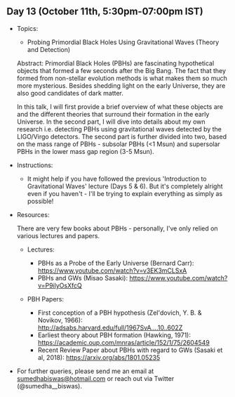 ## Day 13 (October 11th, 5:30pm-07:00pm IST)

* Topics:
  * Probing Primordial Black Holes Using Gravitational Waves (Theory and Detection)
  
  Abstract: Primordial Black Holes (PBHs) are fascinating hypothetical objects that formed a few seconds after the Big Bang. The fact that they formed from non-stellar evolution methods is what makes them so much more mysterious. Besides shedding light on the early Universe, they are also good candidates of dark matter. 
  
  In this talk, I will first provide a brief overview of what these objects are and the different theories that surround their formation in the early Universe. In the second part, I will dive into details about my own research i.e. detecting PBHs using gravitational waves detected by the LIGO/Virgo detectors. The second part is further divided into two, based on the mass range of PBHs - subsolar PBHs (<1 Msun) and supersolar PBHs in the lower mass gap region (3-5 Msun). 
 
* Instructions:
  * It might help if you have followed the previous 'Introduction to Gravitational Waves' lecture (Days 5 & 6). But it's completely alright even if you haven't - I'll be trying to explain everything as simply as possible! 

* Resources:

  There are very few books about PBHs - personally, I've only relied on various lectures and papers.

  * Lectures:
    * PBHs as a Probe of the Early Universe (Bernard Carr): https://www.youtube.com/watch?v=v3EK3mCLSxA
    * PBHs and GWs (Misao Sasaki): https://www.youtube.com/watch?v=P9ilyOsXfcQ

  * PBH Papers:
    * First conception of a PBH hypothesis (Zel'dovich, Y. B. & Novikov, 1966): http://adsabs.harvard.edu/full/1967SvA....10..602Z 
    * Earliest theory about PBH formation (Hawking, 1971): https://academic.oup.com/mnras/article/152/1/75/2604549
    * Recent Review Paper about PBHs with regard to GWs (Sasaki et al, 2018): https://arxiv.org/abs/1801.05235
    
* For further queries, please send me an email at sumedhabiswas@hotmail.com or reach out via Twitter (@sumedha__biswas).
